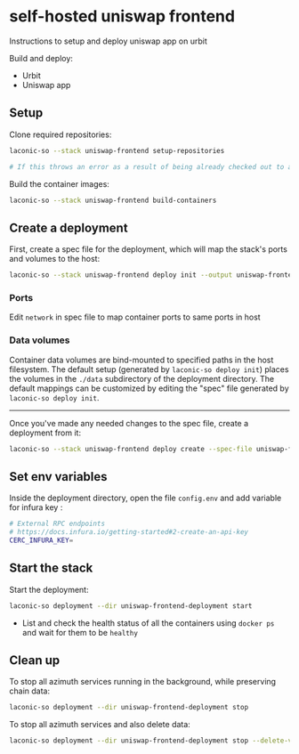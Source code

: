 # self-hosted uniswap frontend

Instructions to setup and deploy uniswap app on urbit

Build and deploy:

- Urbit
- Uniswap app

## Setup

Clone required repositories:

```bash
laconic-so --stack uniswap-frontend setup-repositories

# If this throws an error as a result of being already checked out to a branch/tag in a repo, remove the repositories mentioned below and re-run the command
```

Build the container images:

```bash
laconic-so --stack uniswap-frontend build-containers
```

## Create a deployment

First, create a spec file for the deployment, which will map the stack's ports and volumes to the host:
```bash
laconic-so --stack uniswap-frontend deploy init --output uniswap-frontend-spec.yml
```

### Ports

Edit `network` in spec file to map container ports to same ports in host

<!-- TODO: Provide example -->

### Data volumes
Container data volumes are bind-mounted to specified paths in the host filesystem.
The default setup (generated by `laconic-so deploy init`) places the volumes in the `./data` subdirectory of the deployment directory. The default mappings can be customized by editing the "spec" file generated by `laconic-so deploy init`.

---

Once you've made any needed changes to the spec file, create a deployment from it:
```bash
laconic-so --stack uniswap-frontend deploy create --spec-file uniswap-frontend-spec.yml --deployment-dir uniswap-frontend-deployment
```

## Set env variables

Inside the deployment directory, open the file `config.env` and add variable for infura key :

  ```bash
  # External RPC endpoints
  # https://docs.infura.io/getting-started#2-create-an-api-key
  CERC_INFURA_KEY=
  ```

## Start the stack

Start the deployment:
```bash
laconic-so deployment --dir uniswap-frontend-deployment start
```

* List and check the health status of all the containers using `docker ps` and wait for them to be `healthy`

## Clean up

To stop all azimuth services running in the background, while preserving chain data:

```bash
laconic-so deployment --dir uniswap-frontend-deployment stop
```

To stop all azimuth services and also delete data:

```bash
laconic-so deployment --dir uniswap-frontend-deployment stop --delete-volumes
```
